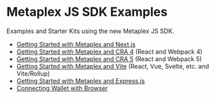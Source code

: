 # Metaplex JS SDK Examples

Examples and Starter Kits using the new Metaplex JS SDK.

- [Getting Started with Metaplex and Next.js](./getting-started-nextjs)
- [Getting Started with Metaplex and CRA 4](./getting-started-react-cra4) (React and Webpack 4)
- [Getting Started with Metaplex and CRA 5](./getting-started-react-cra5) (React and Webpack 5)
- [Getting Started with Metaplex and Vite](./getting-started-vite) (React, Vue, Svelte, etc. and Vite/Rollup)
- [Getting Started with Metaplex and Express.js](./getting-started-expressjs)
- [Connecting Wallet with Browser](./connect-wallet)
